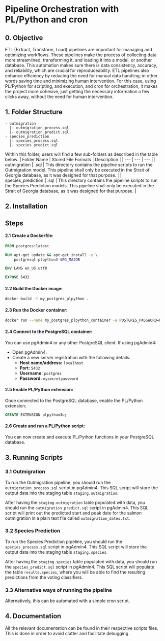 # Pipeline Orchestration with PL/Python and cron

## 0. Objective

ETL (Extract, Transform, Load) pipelines are important for managing and optimizing workflows. These pipelines make the process of collecting data more streamlined, transforming it, and loading it into a model, or another database. This automation makes sure there is data consistency, accuracy, and reliability, which are crucial for reproduceability. ETL pipelines also enhance efficiency by reducing the need for manual data handling; in other words saving time and minimizing human intervention. For this case, using PL/Python for scripting, and execution, and cron for orchestration, it makes the project more cohesive, just getting the necessary information a few clicks away, without the need for human intervention.

## 1. Folder Structure
```
- outmigration
  |- outmigration_process.sql 
  |- outmigration_predict.sql
- species_prediction
  |- species_process.sql
  |- species_predict.sql

```
Within this folder, users will find a few sub-folders as described in the table below. 
| Folder Name | Stored File Formats | Description |
| --- | --- | --- |
| outmigration | .sql | This directory contains the pipeline scripts to run the Outmigration model. This pipeline shall only be executed in the Strait of Georgia database, as it was designed for that purpose. |
| species_prediction | .sql | This directory contains the pipeline scripts to run the Species Prediction models. This pipeline shall only be executed in the Strait of Georgia database, as it was designed for that purpose. |

## 2. Installation

## Steps

#### 2.1 Create a Dockerfile:
```dockerfile
FROM postgres:latest

RUN apt-get update && apt-get install -y \
    postgresql-plpython3-$PG_MAJOR

ENV LANG en_US.utf8

EXPOSE 5432
```

#### 2.2 Build the Docker image:
```sh
docker build -t my_postgres_plpython .
```

#### 2.3 Run the Docker container:
```sh
docker run --name my_postgres_plpython_container -e POSTGRES_PASSWORD=mysecretpassword -d my_postgres_plpython
```

#### 2.4 Connect to the PostgreSQL container:
You can use pgAdmin4 or any other PostgreSQL client. If using pgAdmin4:
- Open pgAdmin4.
- Create a new server registration with the following details:
    - **Host name/address:** `localhost`
    - **Port:** `5432`
    - **Username:** `postgres`
    - **Password:** `mysecretpassword`

#### 2.5 Enable PL/Python extension:
Once connected to the PostgreSQL database, enable the PL/Python extension:
```sql
CREATE EXTENSION plpython3u;
 ```

#### 2.6 Create and run a PL/Python script:
You can now create and execute PL/Python functions in your PostgreSQL database.



## 3. Running Scripts
### 3.1 Outmigration
To run the Outmigration pipeline, you should run the `outmigration_process.sql` script in pgAdmin4. This SQL script will store the output data into the staging table `staging.outmigration`. 

After having the `staging.outmigration` table populated with data, you should run the `outmigration_predict.sql` script in pgAdmin4. This SQL script will print out the predicted start and peak date for the salmon outmigration in a plain text file called `outmigration_dates.txt`.


### 3.2 Species Prediction
To run the Species Prediction pipeline, you should run the `species_process.sql` script in pgAdmin4. This SQL script will store the output data into the staging table `staging.species`. 

After having the `staging.species` table populated with data, you should run the `species_predict.sql` script in pgAdmin4. This SQL script will populate the table `results.species`, where you will be able to find the resulting predictions from the voting classifiers.

### 3.3 Alternative ways of running the pipeline

Alternatively, this can be automated with a simple cron script.

## 4. Documentation
All the relevant documentation can be found in their respective scripts files. This is done in order to avoid clutter and facilitate debugging.
